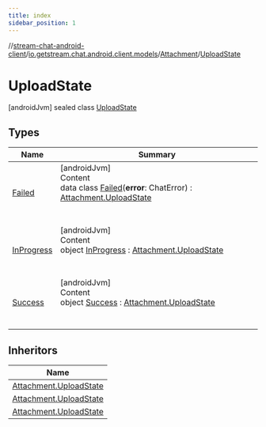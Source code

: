 ```yaml
---
title: index
sidebar_position: 1
---
```

//[stream-chat-android-client](../../../../index.md)/[io.getstream.chat.android.client.models](../../index.md)/[Attachment](../index.md)/[UploadState](index.md)



# UploadState  
 [androidJvm] sealed class [UploadState](index.md)   


## Types  
  
|  Name |  Summary | 
|---|---|
| <a name="io.getstream.chat.android.client.models/Attachment.UploadState.Failed///PointingToDeclaration/"></a>[Failed](Failed/index.md)| <a name="io.getstream.chat.android.client.models/Attachment.UploadState.Failed///PointingToDeclaration/"></a>[androidJvm]  <br/>Content  <br/>data class [Failed](Failed/index.md)(**error**: ChatError) : [Attachment.UploadState](index.md)  <br/><br/><br/>|
| <a name="io.getstream.chat.android.client.models/Attachment.UploadState.InProgress///PointingToDeclaration/"></a>[InProgress](InProgress/index.md)| <a name="io.getstream.chat.android.client.models/Attachment.UploadState.InProgress///PointingToDeclaration/"></a>[androidJvm]  <br/>Content  <br/>object [InProgress](InProgress/index.md) : [Attachment.UploadState](index.md)  <br/><br/><br/>|
| <a name="io.getstream.chat.android.client.models/Attachment.UploadState.Success///PointingToDeclaration/"></a>[Success](Success/index.md)| <a name="io.getstream.chat.android.client.models/Attachment.UploadState.Success///PointingToDeclaration/"></a>[androidJvm]  <br/>Content  <br/>object [Success](Success/index.md) : [Attachment.UploadState](index.md)  <br/><br/><br/>|


## Inheritors  
  
|  Name | 
|---|
| <a name="io.getstream.chat.android.client.models/Attachment.UploadState.InProgress///PointingToDeclaration/"></a>[Attachment.UploadState](InProgress/index.md)|
| <a name="io.getstream.chat.android.client.models/Attachment.UploadState.Success///PointingToDeclaration/"></a>[Attachment.UploadState](Success/index.md)|
| <a name="io.getstream.chat.android.client.models/Attachment.UploadState.Failed///PointingToDeclaration/"></a>[Attachment.UploadState](Failed/index.md)|

